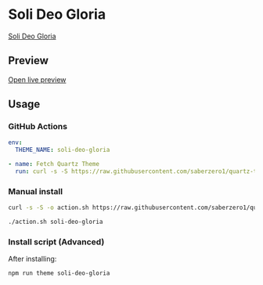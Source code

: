 # Soli Deo Gloria

[Soli Deo Gloria](https://github.com/GodlyMan-bit)

## Preview

[Open live preview](https://quartz-themes.github.io/soli-deo-gloria/)

## Usage

### GitHub Actions

```yaml
env:
  THEME_NAME: soli-deo-gloria
```

```yaml
- name: Fetch Quartz Theme
  run: curl -s -S https://raw.githubusercontent.com/saberzero1/quartz-themes/master/action.sh | bash -s -- $THEME_NAME
```

### Manual install

```bash
curl -s -S -o action.sh https://raw.githubusercontent.com/saberzero1/quartz-themes/master/action.sh

./action.sh soli-deo-gloria
```

### Install script (Advanced)

After installing:

```bash
npm run theme soli-deo-gloria
```
